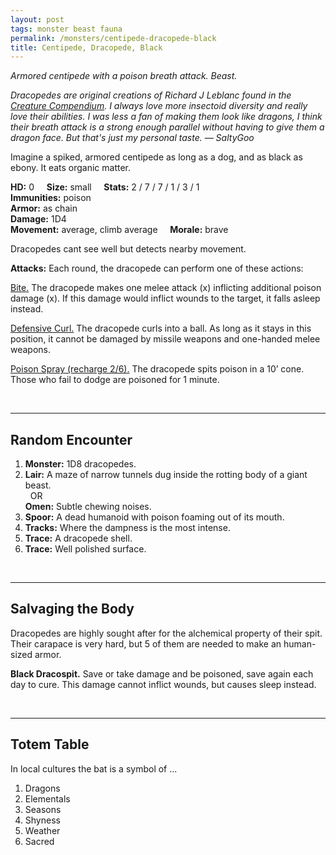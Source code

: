 ```yaml
---
layout: post
tags: monster beast fauna
permalink: /monsters/centipede-dracopede-black
title: Centipede, Dracopede, Black
---
```


*Armored centipede with a poison breath attack. Beast.*

<span class="alchemy"> *Dracopedes are original creations of Richard J Leblanc found in the [Creature Compendium](https://www.drivethrurpg.com/product/147588/CC1-Creature-Compendium). I always love more insectoid diversity and really love their abilities. I was less a fan of making them look like dragons, I think their breath attack is a strong enough parallel without having to give them a dragon face. But that's just my personal taste. — SaltyGoo* </span>

Imagine a spiked, armored centipede as long as a dog, and as black as ebony. It eats organic matter.

**HD:** 0  &nbsp; &nbsp;  **Size:** small &nbsp; &nbsp; **Stats:** 2 / 7 / 7 / 1 / 3 / 1  <br>
**Immunities:** poison<br>
**Armor:** as chain <br>
**Damage:** 1D4 <br>
**Movement:** average, climb average &nbsp; &nbsp; **Morale:** brave <br>

Dracopedes cant see well but detects nearby movement.

**Attacks:** Each round, the dracopede can perform one of these actions:

<ins>Bite.</ins> The dracopede makes one melee attack (x) inflicting additional poison damage (x). If this damage would inflict wounds to the target, it falls asleep instead.

<ins>Defensive Curl.</ins> The dracopede curls into a ball. As long as it stays in this position, it cannot be damaged by missile weapons and one-handed melee weapons.

<ins>Poison Spray (recharge 2/6).</ins> The dracopede spits poison in a 10’ cone. Those who fail to dodge are poisoned for 1 minute.

<br>

---

## Random Encounter

1. **Monster:** 1D8 dracopedes.
1. **Lair:** A maze of narrow tunnels dug inside the rotting body of a giant beast. <br>	&nbsp; OR <br>	**Omen:** Subtle chewing noises.
1. **Spoor:** A dead humanoid with poison foaming out of its mouth.
1. **Tracks:** Where the dampness is the most intense.
1. **Trace:** A dracopede shell. 
1. **Trace:** Well polished surface.

<br>

---

## Salvaging the Body

Dracopedes are highly sought after for the alchemical property of their spit. Their carapace is very hard, but 5 of them are needed to make an human-sized armor.

<span class="alchemy">**Black Dracospit.** Save or take damage and be poisoned, save again each day to cure. This damage cannot inflict wounds, but causes sleep instead.</span>

<br>

---

## Totem Table

In local cultures the bat is a symbol of ...

1. Dragons
1. Elementals
1. Seasons
1. Shyness
1. Weather
1. Sacred 
